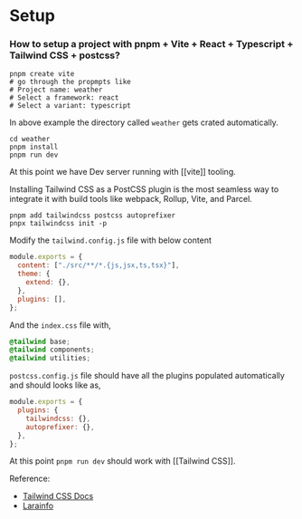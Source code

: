 # Setup

### How to setup a project with pnpm + Vite + React + Typescript + Tailwind CSS + postcss?

```console
pnpm create vite
# go through the propmpts like
# Project name: weather
# Select a framework: react
# Select a variant: typescript
```

In above example the directory called `weather` gets crated automatically.

```console
cd weather
pnpm install
pnpm run dev
```

At this point we have Dev server running with [[vite]] tooling.

Installing Tailwind CSS as a PostCSS plugin is the most seamless way to integrate it with build tools like webpack, Rollup, Vite, and Parcel.

```console
pnpm add tailwindcss postcss autoprefixer
pnpx tailwindcss init -p
```

Modify the `tailwind.config.js` file with below content

```js
module.exports = {
  content: ["./src/**/*.{js,jsx,ts,tsx}"],
  theme: {
    extend: {},
  },
  plugins: [],
};
```

And the `index.css` file with,

```css
@tailwind base;
@tailwind components;
@tailwind utilities;
```

`postcss.config.js` file should have all the plugins populated automatically and should looks like as,

```js
module.exports = {
  plugins: {
    tailwindcss: {},
    autoprefixer: {},
  },
};
```

At this point `pnpm run dev` should work with [[Tailwind CSS]].

Reference:

- [Tailwind CSS Docs](https://tailwindcss.com/docs/installation/using-postcss)
- [Larainfo](https://larainfo.com/blogs/install-setup-vite-react-typescript-tailwind-css-3)
